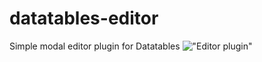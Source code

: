 # datatables-editor
Simple modal editor plugin for Datatables
!["Editor plugin"](https://raw.githubusercontent.com/m3rg/datatables-editor/master/dtEditor.png)
